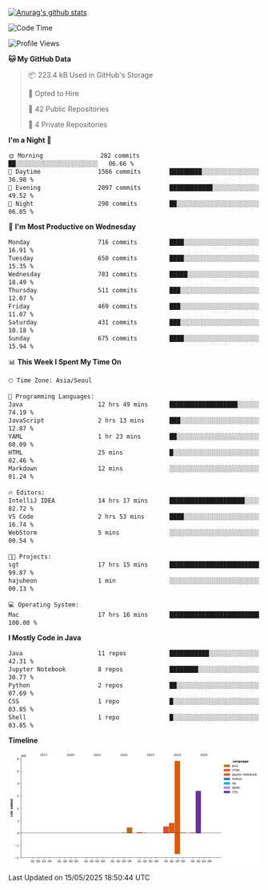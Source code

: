 [![Anurag's github stats](https://github-readme-stats.vercel.app/api?username=hajubal)](https://github.com/anuraghazra/github-readme-stats)

<!--START_SECTION:waka-->
![Code Time](http://img.shields.io/badge/Code%20Time-437%20hrs%2021%20mins-blue)

![Profile Views](http://img.shields.io/badge/Profile%20Views-0-blue)

**🐱 My GitHub Data** 

> 📦 223.4 kB Used in GitHub's Storage 
 > 
> 💼 Opted to Hire
 > 
> 📜 42 Public Repositories 
 > 
> 🔑 4 Private Repositories 
 > 
**I'm a Night 🦉** 

```text
🌞 Morning                282 commits         ██░░░░░░░░░░░░░░░░░░░░░░░   06.66 % 
🌆 Daytime                1566 commits        █████████░░░░░░░░░░░░░░░░   36.98 % 
🌃 Evening                2097 commits        ████████████░░░░░░░░░░░░░   49.52 % 
🌙 Night                  290 commits         ██░░░░░░░░░░░░░░░░░░░░░░░   06.85 % 
```
📅 **I'm Most Productive on Wednesday** 

```text
Monday                   716 commits         ████░░░░░░░░░░░░░░░░░░░░░   16.91 % 
Tuesday                  650 commits         ████░░░░░░░░░░░░░░░░░░░░░   15.35 % 
Wednesday                783 commits         █████░░░░░░░░░░░░░░░░░░░░   18.49 % 
Thursday                 511 commits         ███░░░░░░░░░░░░░░░░░░░░░░   12.07 % 
Friday                   469 commits         ███░░░░░░░░░░░░░░░░░░░░░░   11.07 % 
Saturday                 431 commits         ███░░░░░░░░░░░░░░░░░░░░░░   10.18 % 
Sunday                   675 commits         ████░░░░░░░░░░░░░░░░░░░░░   15.94 % 
```


📊 **This Week I Spent My Time On** 

```text
🕑︎ Time Zone: Asia/Seoul

💬 Programming Languages: 
Java                     12 hrs 49 mins      ███████████████████░░░░░░   74.19 % 
JavaScript               2 hrs 13 mins       ███░░░░░░░░░░░░░░░░░░░░░░   12.87 % 
YAML                     1 hr 23 mins        ██░░░░░░░░░░░░░░░░░░░░░░░   08.09 % 
HTML                     25 mins             █░░░░░░░░░░░░░░░░░░░░░░░░   02.46 % 
Markdown                 12 mins             ░░░░░░░░░░░░░░░░░░░░░░░░░   01.24 % 

🔥 Editors: 
IntelliJ IDEA            14 hrs 17 mins      █████████████████████░░░░   82.72 % 
VS Code                  2 hrs 53 mins       ████░░░░░░░░░░░░░░░░░░░░░   16.74 % 
WebStorm                 5 mins              ░░░░░░░░░░░░░░░░░░░░░░░░░   00.54 % 

🐱‍💻 Projects: 
sgt                      17 hrs 15 mins      █████████████████████████   99.87 % 
hajuheon                 1 min               ░░░░░░░░░░░░░░░░░░░░░░░░░   00.13 % 

💻 Operating System: 
Mac                      17 hrs 16 mins      █████████████████████████   100.00 % 
```

**I Mostly Code in Java** 

```text
Java                     11 repos            ███████████░░░░░░░░░░░░░░   42.31 % 
Jupyter Notebook         8 repos             ████████░░░░░░░░░░░░░░░░░   30.77 % 
Python                   2 repos             ██░░░░░░░░░░░░░░░░░░░░░░░   07.69 % 
CSS                      1 repo              █░░░░░░░░░░░░░░░░░░░░░░░░   03.85 % 
Shell                    1 repo              █░░░░░░░░░░░░░░░░░░░░░░░░   03.85 % 
```



**Timeline**

![Lines of Code chart](https://raw.githubusercontent.com/hajubal/hajubal/main/assets/bar_graph.png)


 Last Updated on 15/05/2025 18:50:44 UTC
<!--END_SECTION:waka-->